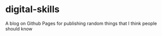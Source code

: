 # digital-skills
A blog on Github Pages for publishing random things that I think people should know
